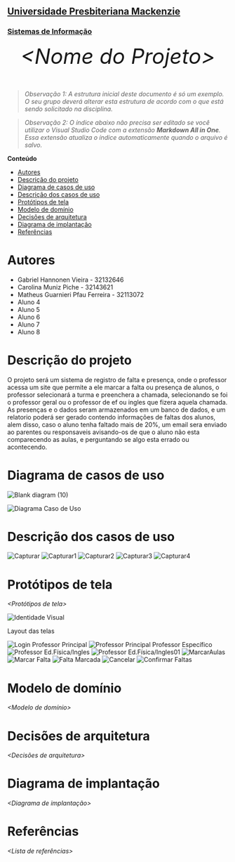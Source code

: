 <h2><a href= "https://www.mackenzie.br">Universidade Presbiteriana Mackenzie</a></h2>
<h3><a href= "https://www.mackenzie.br/graduacao/sao-paulo-higienopolis/sistemas-de-informacao">Sistemas de Informação</a></h3>


<font size="+12"><center>
*&lt;Nome do Projeto&gt;*
</center></font>

>*Observação 1: A estrutura inicial deste documento é só um exemplo. O seu grupo deverá alterar esta estrutura de acordo com o que está sendo solicitado na disciplina.*

>*Observação 2: O índice abaixo não precisa ser editado se você utilizar o Visual Studio Code com a extensão **Markdown All in One**. Essa extensão atualiza o índice automaticamente quando o arquivo é salvo.*

**Conteúdo**

- [Autores](#autores)
- [Descrição do projeto](#descrição-do-projeto)
- [Diagrama de casos de uso](#diagrama-de-casos-de-uso)
- [Descrição dos casos de uso](#descrição-dos-casos-de-uso)
- [Protótipos de tela](#protótipos-de-tela)
- [Modelo de domínio](#modelo-de-domínio)
- [Decisões de arquitetura](#decisões-de-arquitetura)
- [Diagrama de implantação](#diagrama-de-implantação)
- [Referências](#referências)


# Autores

* Gabriel Hannonen Vieira - 32132646
* Carolina Muniz Piche - 32143621
* Matheus Guarnieri Pfau Ferreira - 32113072
* Aluno 4
* Aluno 5
* Aluno 6
* Aluno 7
* Aluno 8


# Descrição do projeto

O projeto será um sistema de registro de falta e presença, onde o professor acessa um site que permite a ele marcar a falta ou presença de alunos, o professor selecionará a turma e preenchera a chamada, selecionando se foi o professor geral ou o professor de ef ou ingles que fizera aquela chamada. As presenças e o dados seram armazenados em um banco de dados, e um relatorio poderá ser gerado contendo informações de faltas dos alunos, alem disso, caso o aluno tenha faltado mais de 20%, um email sera enviado ao parentes ou responsaveis avisando-os de que o aluno não esta comparecendo as aulas, e perguntando se algo esta errado ou acontecendo.

# Diagrama de casos de uso

![Blank diagram (10)](https://user-images.githubusercontent.com/78962671/219230879-ad57505a-15ce-4092-9fd1-4d80ce0d84a1.png)

![Diagrama Caso de Uso](https://user-images.githubusercontent.com/80272512/219518681-0459a83e-d81f-43ce-9f38-7b3ff20ed2b3.PNG)



# Descrição dos casos de uso


![Capturar](https://user-images.githubusercontent.com/80272512/219515442-a1b4778a-4353-4be8-b8af-54db772dba54.PNG)
![Capturar1](https://user-images.githubusercontent.com/80272512/219515511-05908fc3-2cab-4a82-8894-ff36a5a5239c.PNG)
![Capturar2](https://user-images.githubusercontent.com/80272512/219515571-7299ee27-6205-41a8-b374-d4d78528333e.PNG)
![Capturar3](https://user-images.githubusercontent.com/80272512/219515622-2921d37b-44a6-4e95-969d-3b0f49df16ed.PNG)
![Capturar4](https://user-images.githubusercontent.com/80272512/219515712-591fb533-7b2d-4485-9ee3-1e53cd5397e7.PNG)


# Protótipos de tela

*&lt;Protótipos de tela&gt;*

![Identidade Visual](https://user-images.githubusercontent.com/80272512/219496774-9a10a7f6-e6e3-4ad6-9a08-54bf5d8f0db9.png)

Layout das telas 

![Login](https://user-images.githubusercontent.com/80272512/219496919-0c78b01a-4c41-4001-b1e0-55d38df2c50c.png)
Professor Principal 
![Professor Principal](https://user-images.githubusercontent.com/80272512/219497283-ba1dffbd-6a9a-4aed-b319-71b166434342.png)
Professor Específico
![Professor Ed.Física/Ingles](https://user-images.githubusercontent.com/80272512/219497711-b94263b5-4d03-43a1-94e8-6c58f4f44ab0.png)
![Professor Ed.Física/Ingles01](https://user-images.githubusercontent.com/80272512/219497839-a50f0edd-015f-45e6-927f-42fb205b082a.png)
![MarcarAulas](https://user-images.githubusercontent.com/80272512/219514466-d1c886fc-b5da-4c9e-9908-600784553612.png)
![Marcar Falta](https://user-images.githubusercontent.com/80272512/219497966-73cc8ebd-9661-4fe2-9f70-adf03783f211.png)
![Falta Marcada](https://user-images.githubusercontent.com/80272512/219498015-2c315cc9-1dba-4807-8a24-ef0838174c30.png)
![Cancelar](https://user-images.githubusercontent.com/80272512/219498074-04e0a2be-fdb2-47fa-ac00-66547ef0bdcb.png)
![Confirmar Faltas](https://user-images.githubusercontent.com/80272512/219498147-d3ce8c1b-3df7-422d-b7ad-57e6686b74d2.png)







# Modelo de domínio

*&lt;Modelo de domínio&gt;*

# Decisões de arquitetura

*&lt;Decisões de arquitetura&gt;*

# Diagrama de implantação

*&lt;Diagrama de implantação&gt;*

# Referências

*&lt;Lista de referências&gt;*

